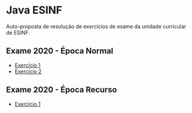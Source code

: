 # Java ESINF
Auto-proposta de resolução de exercícios de exame da unidade curricular de ESINF.

## Exame 2020 - Época Normal

- [Exercício 1](/src/e2020_normal/ex1.java)
- [Exercício 2](/docs/e2020_recurso.md#exercício-2)

## Exame 2020 - Época Recurso

- [Exercício 1](/src/e2020_recurso/ex1.java) 


